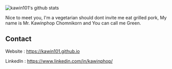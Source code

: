 ![kawin101's github stats](https://github-readme-stats.vercel.app/api?username=kawin101&show_icons=true)

Nice to meet you, I'm a vegetarian should dont invite me eat grilled pork, My name is Mr. Kawinphop Chomnikorn and You can call me Green.

## Contact

Website : https://kawin101.github.io

LinkedIn : https://www.linkedin.com/in/kawinphop/
